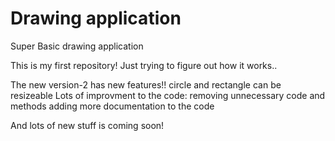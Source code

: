 # Drawing application
Super Basic drawing application 

This is my first repository! 
Just trying to figure out how it works..


The new version-2 has new features!!
circle and rectangle can be resizeable
Lots of improvment to the code: removing unnecessary code and methods adding more documentation to the code

And lots of new stuff is coming soon!
